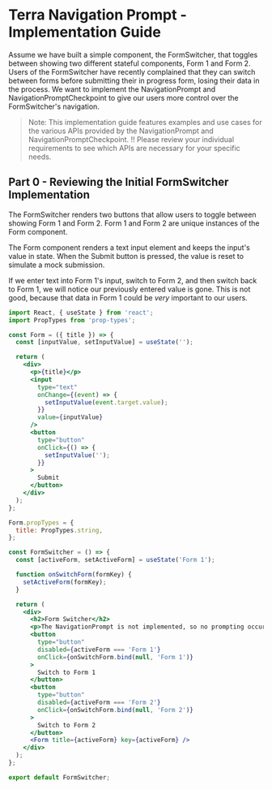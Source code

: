 # Terra Navigation Prompt - Implementation Guide

Assume we have built a simple component, the FormSwitcher, that toggles between showing two different stateful components, Form 1 and Form 2. Users of the FormSwitcher have recently complained that they can switch between forms before submitting their in progress form, losing their data in the process. We want to implement the NavigationPrompt and NavigationPromptCheckpoint to give our users more control over the FormSwitcher's navigation.

> Note: This implementation guide features examples and use cases for the various APIs provided by the NavigationPrompt and NavigationPromptCheckpoint.
> !! Please review your individual requirements to see which APIs are necessary for your specific needs.

## Part 0 - Reviewing the Initial FormSwitcher Implementation

The FormSwitcher renders two buttons that allow users to toggle between showing Form 1 and Form 2. Form 1 and Form 2 are unique instances of the Form component.

The Form component renders a text input element and keeps the input's value in state. When the Submit button is pressed, the value is reset to simulate a mock submission.

If we enter text into Form 1's input, switch to Form 2, and then switch back to Form 1, we will notice our previously entered value is gone. This is not good, because that data in Form 1 could be *very* important to our users.

```jsx
import React, { useState } from 'react';
import PropTypes from 'prop-types';

const Form = ({ title }) => {
  const [inputValue, setInputValue] = useState('');

  return (
    <div>
      <p>{title}</p>
      <input
        type="text"
        onChange={(event) => {
          setInputValue(event.target.value);
        }}
        value={inputValue}
      />
      <button
        type="button"
        onClick={() => {
          setInputValue('');
        }}
      >
        Submit
      </button>
    </div>
  );
};

Form.propTypes = {
  title: PropTypes.string,
};

const FormSwitcher = () => {
  const [activeForm, setActiveForm] = useState('Form 1');

  function onSwitchForm(formKey) {
    setActiveForm(formKey);
  }

  return (
    <div>
      <h2>Form Switcher</h2>
      <p>The NavigationPrompt is not implemented, so no prompting occurs.</p>
      <button
        type="button"
        disabled={activeForm === 'Form 1'}
        onClick={onSwitchForm.bind(null, 'Form 1')}
      >
        Switch to Form 1
      </button>
      <button
        type="button"
        disabled={activeForm === 'Form 2'}
        onClick={onSwitchForm.bind(null, 'Form 2')}
      >
        Switch to Form 2
      </button>
      <Form title={activeForm} key={activeForm} />
    </div>
  );
};

export default FormSwitcher;
```
